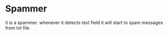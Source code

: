 # Spammer
it is a spammer. whenever it detects text field it will start to spam messages from txt file
